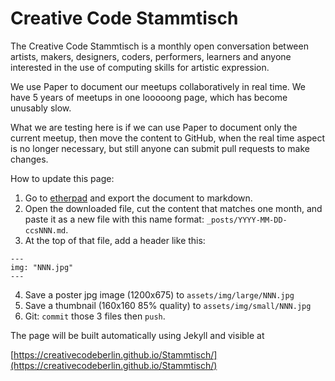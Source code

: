 # Creative Code Stammtisch

The Creative Code Stammtisch is a monthly open conversation between artists, makers, designers, coders, performers, learners and anyone interested in the use of computing skills for artistic expression.

We use Paper to document our meetups collaboratively in real time.
We have 5 years of meetups in one looooong page, which has become unusably slow.

What we are testing here is if we can use Paper to document only the current meetup, then move the content to GitHub, when the real time aspect is no longer necessary, but still anyone can submit pull requests to make changes.

How to update this page:

1. Go to [etherpad](https://funprogramming.org/pad/p/ccs) and export the document to markdown.
2. Open the downloaded file, cut the content that matches one month, and paste
   it as a new file with this name format: `_posts/YYYY-MM-DD-ccsNNN.md`.
3. At the top of that file, add a header like this:
```
---
img: "NNN.jpg"
---
```
4. Save a poster jpg image (1200x675) to `assets/img/large/NNN.jpg`
5. Save a thumbnail (160x160 85% quality) to `assets/img/small/NNN.jpg`
6. Git: `commit` those 3 files then `push`.

The page will be built automatically using Jekyll and visible at

[https://creativecodeberlin.github.io/Stammtisch/](https://creativecodeberlin.github.io/Stammtisch/)

